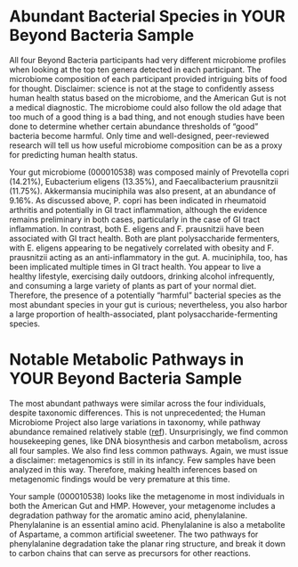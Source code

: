 # Abundant Bacterial Species in YOUR Beyond Bacteria Sample

All four Beyond Bacteria participants had very different microbiome profiles
when looking at the top ten genera detected in each participant. The microbiome
composition of each participant provided intriguing bits of food for thought.
Disclaimer: science is not at the stage to confidently assess human health
status based on the microbiome, and the American Gut is not a medical
diagnostic. The microbiome could also follow the old adage that too much of a
good thing is a bad thing, and not enough studies have been done to determine
whether certain abundance thresholds of “good” bacteria become harmful. Only
time and well-designed, peer-reviewed research will tell us how useful
microbiome composition can be as a proxy for predicting human health status.

Your gut microbiome (000010538) was composed mainly of Prevotella copri
(14.21%), Eubacterium eligens (13.35%), and Faecalibacterium prausnitzii
(11.75%). Akkermansia muciniphila was also present, at an abundance of 9.16%.
As discussed above, P. copri has been indicated in rheumatoid arthritis and
potentially in GI tract inflammation, although the evidence remains preliminary
in both cases, particularly in the case of GI tract inflammation. In contrast,
both E. eligens and F. prausnitzii have been associated with GI tract health.
Both are plant polysaccharide fermenters, with E. eligens appearing to be
negatively correlated with obesity and F. prausnitzii acting as an
anti-inflammatory in the gut. A. muciniphila, too, has been implicated multiple
times in GI tract health. You appear to live a healthy lifestyle, exercising
daily outdoors, drinking alcohol infrequently, and consuming a large variety of
plants as part of your normal diet. Therefore, the presence of a potentially
“harmful” bacterial species as the most abundant species in your gut is
curious; nevertheless, you also harbor a large proportion of health-associated,
plant polysaccharide-fermenting species.

# Notable Metabolic Pathways in YOUR Beyond Bacteria Sample

The most abundant pathways were similar across the four individuals, despite
taxonomic differences. This is not unprecedented; the Human Microbiome Project
also large variations in taxonomy, while pathway abundance remained relatively
stable ([ref](http://www.ncbi.nlm.nih.gov/pubmed/22699609)). Unsurprisingly, we
find common housekeeping genes, like DNA biosynthesis and carbon metabolism,
across all four samples. We also find less common pathways. Again, we must
issue a disclaimer: metagenomics is still in its infancy. Few samples have been
analyzed in this way. Therefore, making health inferences based on metagenomic
findings would be very premature at this time.

Your sample (000010538) looks like the metagenome in most individuals in both
the American Gut and HMP. However, your metagenome includes a degradation
pathway for the aromatic amino acid, phenylalanine. Phenylalanine is an
essential amino acid. Phenylalanine is also a metabolite of Aspartame, a common
artificial sweetener.  The two pathways for phenylalanine degradation take the
planar ring structure, and break it down to carbon chains that can serve as
precursors for other reactions.
